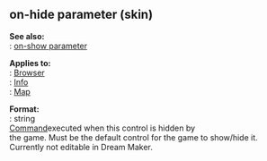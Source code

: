## on-hide parameter (skin)    
**See also:**    
:   [on-show parameter](/%7Bskin%7D/param/on-show)    
<!-- -->    
**Applies to:**    
:   [Browser](/%7Bskin%7D/control/browser)    
:   [Info](/%7Bskin%7D/control/info)    
:   [Map](/%7Bskin%7D/control/map)    
<!-- -->    
**Format:**    
:   string    
[Command](/%7Bskin%7D/commands)executed when this control is hidden by    
the game. Must be the default control for the game to show/hide it.    
Currently not editable in Dream Maker.  